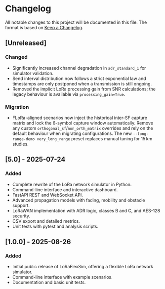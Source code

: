 # Changelog

All notable changes to this project will be documented in this file.
The format is based on [Keep a Changelog](https://keepachangelog.com/en/1.0.0/).

## [Unreleased]

### Changed
- Significantly increased channel degradation in `adr_standard_1` for simulator validation.
- Send interval distribution now follows a strict exponential law and timestamps are only postponed when a transmission is still ongoing.
- Removed the implicit LoRa processing gain from SNR calculations; the legacy behaviour is available via `processing_gain=True`.

### Migration
- FLoRa-aligned scenarios now inject the historical inter-SF capture matrix and lock the 6-symbol capture window automatically. Remove any custom `orthogonal_sf`/`non_orth_matrix` overrides and rely on the default behaviour when migrating configurations. The new `--long-range-demo very_long_range` preset replaces manual tuning for 15 km studies.

## [5.0] - 2025-07-24
### Added
- Complete rewrite of the LoRa network simulator in Python.
- Command-line interface and interactive dashboard.
- FastAPI REST and WebSocket API.
- Advanced propagation models with fading, mobility and obstacle support.
- LoRaWAN implementation with ADR logic, classes B and C, and AES-128 security.
- CSV export and detailed metrics.
- Unit tests with pytest and analysis scripts.

## [1.0.0] - 2025-08-26
### Added
- Initial public release of LoRaFlexSim, offering a flexible LoRa network simulator.
- Command-line interface with example scenarios.
- Documentation and basic unit tests.
